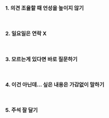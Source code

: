 <h3> 1. 의견 조율할 때 언성을 높이지 않기 </h3><br/>
<h3> 2. 일요일은 연락 X </h3><br/>
<h3> 3. 모르는게 있다면 바로 질문하기 </h3><br/>
<h3> 4. 이건 아닌데... 싶은 내용은 가감없이 말하기 </h3><br/>
<h3> 5. 주석 잘 달기 </h3><br/>
